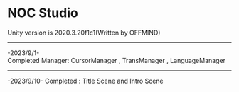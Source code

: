 # NOC Studio
Unity version is 2020.3.20f1c1(Written by OFFMIND)  
***
-2023/9/1-    
Completed Manager: CursorManager , TransManager , LanguageManager   
***
-2023/9/10-
Completed : Title Scene and Intro Scene